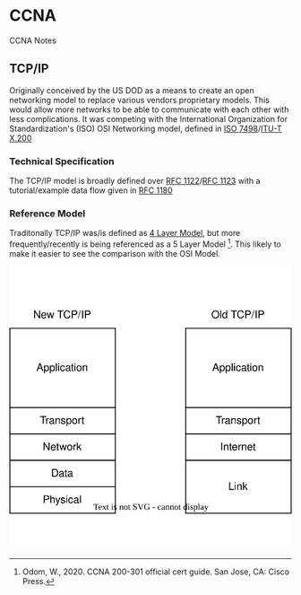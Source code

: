 # CCNA
CCNA Notes

## TCP/IP

Originally conceived by the US DOD as a means to create an open networking model to replace various vendors proprietary models. This would allow more networks to be able to communicate with each other with less complications. It was competing with the International Organization for Standardization's (ISO) OSI Networking model, defined in [ISO 7498](https://www.iso.org/standard/20269.html)/[ITU-T X.200](https://www.itu.int/rec/T-REC-X.200-199407-I/)

### Technical Specification
The TCP/IP model is broadly defined over [RFC 1122](https://datatracker.ietf.org/doc/html/rfc1122)/[RFC 1123](https://datatracker.ietf.org/doc/html/rfc1123) with a tutorial/example data flow given in [RFC 1180](https://datatracker.ietf.org/doc/html/rfc1180)

### Reference Model

Traditonally TCP/IP was/is defined as [4 Layer Model](https://en.wikipedia.org/wiki/Internet_protocol_suite#Layer_names_and_number_of_layers_in_the_literature), but more frequently/recently is being referenced as a 5 Layer Model [^CiscoPress]. This likely to make it easier to see the comparison with the OSI Model.

![tcp_ip_4v5.svg](https://github.com/johnsoga/CCNA/blob/main/assests/tcp_ip_4v5.svg)

[^CiscoPress]: Odom, W., 2020. CCNA 200-301 official cert guide. San Jose, CA: Cisco Press.
